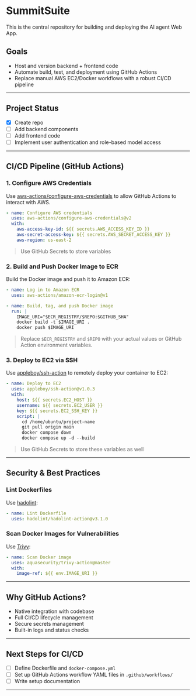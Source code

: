 # SummitSuite

This is the central repository for building and deploying the AI agent Web App.

## Goals

- Host and version backend + frontend code
- Automate build, test, and deployment using GitHub Actions
- Replace manual AWS EC2/Docker workflows with a robust CI/CD pipeline

---

## Project Status

- [X] Create repo
- [ ] Add backend components
- [ ] Add frontend code
- [ ] Implement user authentication and role-based model access

---

## CI/CD Pipeline (GitHub Actions)

### 1. Configure AWS Credentials

Use [aws-actions/configure-aws-credentials](https://github.com/aws-actions/configure-aws-credentials) to allow GitHub Actions to interact with AWS.

````yaml
- name: Configure AWS credentials
  uses: aws-actions/configure-aws-credentials@v2
  with:
    aws-access-key-id: ${{ secrets.AWS_ACCESS_KEY_ID }}
    aws-secret-access-key: ${{ secrets.AWS_SECRET_ACCESS_KEY }}
    aws-region: us-east-2
````
> Use GitHub Secrets to store variables 


### 2. Build and Push Docker Image to ECR

Build the Docker image and push it to Amazon ECR:

````yaml
- name: Log in to Amazon ECR
  uses: aws-actions/amazon-ecr-login@v1

- name: Build, tag, and push Docker image
  run: |
    IMAGE_URI="$ECR_REGISTRY/$REPO:$GITHUB_SHA"
    docker build -t $IMAGE_URI .
    docker push $IMAGE_URI
````

> Replace `$ECR_REGISTRY` and `$REPO` with your actual values or GitHub Action environment variables.

### 3. Deploy to EC2 via SSH

Use [appleboy/ssh-action](https://github.com/appleboy/ssh-action) to remotely deploy your container to EC2:

````yaml
- name: Deploy to EC2
  uses: appleboy/ssh-action@v1.0.3
  with:
    host: ${{ secrets.EC2_HOST }}
    username: ${{ secrets.EC2_USER }}
    key: ${{ secrets.EC2_SSH_KEY }}
    script: |
      cd /home/ubuntu/project-name
      git pull origin main
      docker compose down
      docker compose up -d --build
````
> Use GitHub Secrets to store these variables as well 

---

## Security & Best Practices

### Lint Dockerfiles

Use [hadolint](https://github.com/hadolint/hadolint-action):

````yaml
- name: Lint Dockerfile
  uses: hadolint/hadolint-action@v3.1.0
````

### Scan Docker Images for Vulnerabilities

Use [Trivy](https://github.com/aquasecurity/trivy-action):

````yaml
- name: Scan Docker image
  uses: aquasecurity/trivy-action@master
  with:
    image-ref: ${{ env.IMAGE_URI }}
````

---

## Why GitHub Actions?

-  Native integration with codebase
-  Full CI/CD lifecycle management
-  Secure secrets management
-  Built-in logs and status checks

---

## Next Steps for CI/CD

- [ ] Define Dockerfile and `docker-compose.yml`
- [ ] Set up GitHub Actions workflow YAML files in `.github/workflows/`
- [ ] Write setup documentation 

---
  
